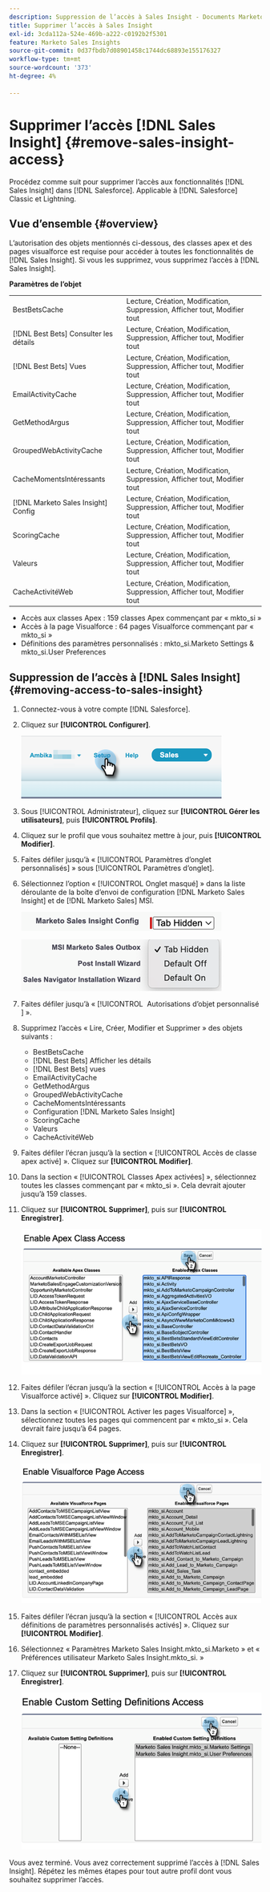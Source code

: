 ```yaml
---
description: Suppression de l’accès à Sales Insight - Documents Marketo - Documentation du produit
title: Supprimer l’accès à Sales Insight
exl-id: 3cda112a-524e-469b-a222-c0192b2f5301
feature: Marketo Sales Insights
source-git-commit: 0d37fbdb7d08901458c1744dc68893e155176327
workflow-type: tm+mt
source-wordcount: '373'
ht-degree: 4%

---
```


# Supprimer l’accès [!DNL Sales Insight] {#remove-sales-insight-access}

Procédez comme suit pour supprimer l’accès aux fonctionnalités [!DNL Sales Insight] dans [!DNL Salesforce]. Applicable à [!DNL Salesforce] Classic et Lightning.

## Vue d’ensemble {#overview}

L’autorisation des objets mentionnés ci-dessous, des classes apex et des pages visualforce est requise pour accéder à toutes les fonctionnalités de [!DNL Sales Insight]. Si vous les supprimez, vous supprimez l’accès à [!DNL Sales Insight].

**Paramètres de l’objet**

<table> 
 <tbody> 
 <tr> 
   <td>BestBetsCache</td> 
   <td>Lecture, Création, Modification, Suppression, Afficher tout, Modifier tout</td> 
  </tr> 
  <tr> 
   <td>[!DNL Best Bets] Consulter les détails</td> 
   <td>Lecture, Création, Modification, Suppression, Afficher tout, Modifier tout</td> 
  </tr> 
  <tr> 
   <td>[!DNL Best Bets] Vues</td> 
   <td>Lecture, Création, Modification, Suppression, Afficher tout, Modifier tout</td> 
  </tr> 
  <tr> 
   <td>EmailActivityCache</td> 
   <td>Lecture, Création, Modification, Suppression, Afficher tout, Modifier tout</td> 
  </tr> 
  <tr> 
   <td>GetMethodArgus</td> 
   <td>Lecture, Création, Modification, Suppression, Afficher tout, Modifier tout</td> 
  </tr> 
  <tr> 
   <td>GroupedWebActivityCache</td> 
   <td>Lecture, Création, Modification, Suppression, Afficher tout, Modifier tout</td> 
  </tr> 
  <tr> 
   <td>CacheMomentsIntéressants</td> 
   <td>Lecture, Création, Modification, Suppression, Afficher tout, Modifier tout</td> 
  </tr> 
  <tr> 
   <td>[!DNL Marketo Sales Insight] Config</td> 
   <td>Lecture, Création, Modification, Suppression, Afficher tout, Modifier tout</td> 
  </tr> 
  <tr> 
   <td>ScoringCache</td> 
   <td>Lecture, Création, Modification, Suppression, Afficher tout, Modifier tout</td> 
  </tr> 
  <tr> 
   <td>Valeurs</td> 
   <td>Lecture, Création, Modification, Suppression, Afficher tout, Modifier tout</td> 
  </tr> 
  <tr> 
   <td>CacheActivitéWeb</td> 
   <td>Lecture, Création, Modification, Suppression, Afficher tout, Modifier tout</td> 
  </tr> 
 </tbody> 
</table>

* Accès aux classes Apex : 159 classes Apex commençant par « mkto_si »
* Accès à la page Visualforce : 64 pages Visualforce commençant par « mkto_si »
* Définitions des paramètres personnalisés : mkto_si.Marketo Settings &amp; mkto_si.User Preferences

## Suppression de l’accès à [!DNL Sales Insight] {#removing-access-to-sales-insight}

1. Connectez-vous à votre compte [!DNL Salesforce].

1. Cliquez sur **[!UICONTROL Configurer]**.

   ![](assets/remove-sales-insight-access-1.png)

1. Sous [!UICONTROL Administrateur], cliquez sur **[!UICONTROL Gérer les utilisateurs]**, puis **[!UICONTROL Profils]**.

1. Cliquez sur le profil que vous souhaitez mettre à jour, puis **[!UICONTROL Modifier]**.

1. Faites défiler jusqu’à « [!UICONTROL Paramètres d’onglet personnalisés] » sous [!UICONTROL Paramètres d’onglet].

1. Sélectionnez l’option « [!UICONTROL Onglet masqué] » dans la liste déroulante de la boîte d’envoi de configuration [!DNL Marketo Sales Insight] et de [!DNL Marketo Sales] MSI.

   ![](assets/remove-sales-insight-access-2.png)

   ![](assets/remove-sales-insight-access-3.png)

1. Faites défiler jusqu’à « [!UICONTROL &#x200B; Autorisations d’objet personnalisé &#x200B;] ».

1. Supprimez l’accès « Lire, Créer, Modifier et Supprimer » des objets suivants :

   * BestBetsCache
   * [!DNL Best Bets] Afficher les détails
   * [!DNL Best Bets] vues
   * EmailActivityCache
   * GetMethodArgus
   * GroupedWebActivityCache
   * CacheMomentsIntéressants
   * Configuration [!DNL Marketo Sales Insight]
   * ScoringCache
   * Valeurs
   * CacheActivitéWeb

1. Faites défiler l’écran jusqu’à la section « [!UICONTROL Accès de classe apex activé] ». Cliquez sur **[!UICONTROL Modifier]**.

1. Dans la section « [!UICONTROL Classes Apex activées] », sélectionnez toutes les classes commençant par « mkto_si ». Cela devrait ajouter jusqu’à 159 classes.

1. Cliquez sur **[!UICONTROL Supprimer]**, puis sur **[!UICONTROL Enregistrer]**.

   ![](assets/remove-sales-insight-access-4.png)

1. Faites défiler l’écran jusqu’à la section « [!UICONTROL Accès à la page Visualforce activé] ». Cliquez sur **[!UICONTROL Modifier]**.

1. Dans la section « [!UICONTROL Activer les pages Visualforce] », sélectionnez toutes les pages qui commencent par « mkto_si ». Cela devrait faire jusqu’à 64 pages.

1. Cliquez sur **[!UICONTROL Supprimer]**, puis sur **[!UICONTROL Enregistrer]**.

   ![](assets/remove-sales-insight-access-5.png)

1. Faites défiler l’écran jusqu’à la section « [!UICONTROL Accès aux définitions de paramètres personnalisés activés] ». Cliquez sur **[!UICONTROL Modifier]**.

1. Sélectionnez « Paramètres Marketo Sales Insight.mkto_si.Marketo » et « Préférences utilisateur Marketo Sales Insight.mkto_si. »

1. Cliquez sur **[!UICONTROL Supprimer]**, puis sur **[!UICONTROL Enregistrer]**.

   ![](assets/remove-sales-insight-access-6.png)

Vous avez terminé. Vous avez correctement supprimé l’accès à [!DNL Sales Insight]. Répétez les mêmes étapes pour tout autre profil dont vous souhaitez supprimer l’accès.

